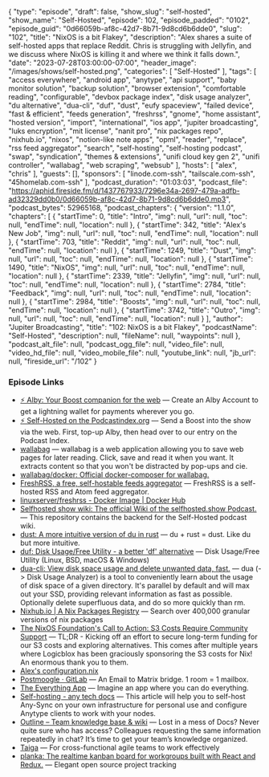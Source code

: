 {
  "type": "episode",
  "draft": false,
  "show_slug": "self-hosted",
  "show_name": "Self-Hosted",
  "episode": 102,
  "episode_padded": "0102",
  "episode_guid": "0d66059b-af8c-42d7-8b71-9d8cd6b6dde0",
  "slug": "102",
  "title": "NixOS is a bit Flakey",
  "description": "Alex shares a suite of self-hosted apps that replace Reddit. Chris is struggling with Jellyfin, and we discuss where NixOS is killing it and where we think it falls down.",
  "date": "2023-07-28T03:00:00-07:00",
  "header_image": "/images/shows/self-hosted.png",
  "categories": [
    "Self-Hosted"
  ],
  "tags": [
    "access everywhere",
    "android app",
    "anytype",
    "api support",
    "baby monitor solution",
    "backup solution",
    "browser extension",
    "comfortable reading",
    "configurable",
    "devbox package index",
    "disk usage analyzer",
    "du alternative",
    "dua-cli",
    "duf",
    "dust",
    "eufy spaceview",
    "failed device",
    "fast & efficient",
    "feeds generation",
    "freshrss",
    "gnome",
    "home assistant",
    "hosted version",
    "import",
    "international",
    "ios app",
    "jupiter broadcasting",
    "luks encryption",
    "mit license",
    "nanit pro",
    "nix packages repo",
    "nixhub.io",
    "nixos",
    "notion-like note apps",
    "opml",
    "reader",
    "replace",
    "rss feed aggregator",
    "search",
    "self-hosting",
    "self-hosting podcast",
    "swap",
    "syndication",
    "themes & extensions",
    "unifi cloud key gen 2",
    "unifi controller",
    "wallabag",
    "web scraping",
    "websub"
  ],
  "hosts": [
    "alex",
    "chris"
  ],
  "guests": [],
  "sponsors": [
    "linode.com-ssh",
    "tailscale.com-ssh",
    "45homelab.com-ssh"
  ],
  "podcast_duration": "01:03:03",
  "podcast_file": "https://aphid.fireside.fm/d/1437767933/7296e34a-2697-479a-adfb-ad32329dd0b0/0d66059b-af8c-42d7-8b71-9d8cd6b6dde0.mp3",
  "podcast_bytes": 52965168,
  "podcast_chapters": {
    "version": "1.1.0",
    "chapters": [
      {
        "startTime": 0,
        "title": "Intro",
        "img": null,
        "url": null,
        "toc": null,
        "endTime": null,
        "location": null
      },
      {
        "startTime": 342,
        "title": "Alex's New Job",
        "img": null,
        "url": null,
        "toc": null,
        "endTime": null,
        "location": null
      },
      {
        "startTime": 703,
        "title": "Reddit",
        "img": null,
        "url": null,
        "toc": null,
        "endTime": null,
        "location": null
      },
      {
        "startTime": 1249,
        "title": "Dust",
        "img": null,
        "url": null,
        "toc": null,
        "endTime": null,
        "location": null
      },
      {
        "startTime": 1490,
        "title": "NixOS",
        "img": null,
        "url": null,
        "toc": null,
        "endTime": null,
        "location": null
      },
      {
        "startTime": 2339,
        "title": "Jellyfin",
        "img": null,
        "url": null,
        "toc": null,
        "endTime": null,
        "location": null
      },
      {
        "startTime": 2784,
        "title": "Feedback",
        "img": null,
        "url": null,
        "toc": null,
        "endTime": null,
        "location": null
      },
      {
        "startTime": 2984,
        "title": "Boosts",
        "img": null,
        "url": null,
        "toc": null,
        "endTime": null,
        "location": null
      },
      {
        "startTime": 3742,
        "title": "Outro",
        "img": null,
        "url": null,
        "toc": null,
        "endTime": null,
        "location": null
      }
    ],
    "author": "Jupiter Broadcasting",
    "title": "102: NixOS is a bit Flakey",
    "podcastName": "Self-Hosted",
    "description": null,
    "fileName": null,
    "waypoints": null
  },
  "podcast_alt_file": null,
  "podcast_ogg_file": null,
  "video_file": null,
  "video_hd_file": null,
  "video_mobile_file": null,
  "youtube_link": null,
  "jb_url": null,
  "fireside_url": "/102"
}


### Episode Links

  * [⚡ Alby: Your Boost companion for the web](https://getalby.com/ "⚡ Alby: Your Boost companion for the web") — Create an Alby Account to get a lightning wallet for payments wherever you go. 
  * [⚡ Self-Hosted on the Podcastindex.org](https://podcastindex.org/podcast/830124 "⚡ Self-Hosted on the Podcastindex.org") — Send a Boost into the show via the web. First, top-up Alby, then head over to our entry on the Podcast Index.
  * [wallabag](https://github.com/wallabag/wallabag "wallabag") — wallabag is a web application allowing you to save web pages for later reading. Click, save and read it when you want. It extracts content so that you won't be distracted by pop-ups and cie.
  * [wallabag/docker: Official docker-composer for wallabag.](https://github.com/wallabag/docker "wallabag/docker: Official docker-composer for wallabag.")
  * [FreshRSS, a free, self-hostable feeds aggregator](https://freshrss.org/index.html "FreshRSS, a free, self-hostable feeds aggregator") — FreshRSS is a self-hosted RSS and Atom feed aggregator.
  * [linuxserver/freshrss - Docker Image | Docker Hub](https://hub.docker.com/r/linuxserver/freshrss "linuxserver/freshrss - Docker Image | Docker Hub")
  * [Selfhosted show wiki: The official Wiki of the selfhosted.show Podcast.](https://github.com/selfhostedshow/wiki "Selfhosted show wiki: The official Wiki of the selfhosted.show Podcast.") — This repository contains the backend for the Self-Hosted podcast wiki.
  * [dust: A more intuitive version of du in rust](https://github.com/bootandy/dust "dust: A more intuitive version of du in rust") — du + rust = dust. Like du but more intuitive.
  * [duf: Disk Usage/Free Utility - a better 'df' alternative](https://github.com/muesli/duf "duf: Disk Usage/Free Utility - a better 'df' alternative") — Disk Usage/Free Utility (Linux, BSD, macOS & Windows)
  * [dua-cli: View disk space usage and delete unwanted data, fast.](https://github.com/Byron/dua-cli "dua-cli: View disk space usage and delete unwanted data, fast.") — dua (-> Disk Usage Analyzer) is a tool to conveniently learn about the usage of disk space of a given directory. It's parallel by default and will max out your SSD, providing relevant information as fast as possible. Optionally delete superfluous data, and do so more quickly than rm.
  * [Nixhub.io | A Nix Packages Registry](https://www.nixhub.io/ "Nixhub.io | A Nix Packages Registry") — Search over 400,000 granular versions of nix packages
  * [The NixOS Foundation's Call to Action: S3 Costs Require Community Support](https://discourse.nixos.org/t/the-nixos-foundations-call-to-action-s3-costs-require-community-support/28672 "The NixOS Foundation's Call to Action: S3 Costs Require Community Support") — TL;DR - Kicking off an effort to secure long-term funding for our S3 costs and exploring alternatives. This comes after multiple years where Logicblox has been graciously sponsoring the S3 costs for Nix! An enormous thank you to them.
  * [Alex's configuration.nix](https://github.com/ironicbadger/infra/blob/master/dev/nix/nixos/configuration.nix "Alex's configuration.nix")
  * [Postmoogle · GitLab](https://gitlab.com/etke.cc/postmoogle "Postmoogle · GitLab") — An Email to Matrix bridge. 1 room = 1 mailbox.
  * [The Everything App](https://anytype.io/ "The Everything App") — Imagine an app where you can do everything.
  * [Self-hosting - any tech docs](https://tech.anytype.io/how-to/self-hosting "Self-hosting - any tech docs") — This article will help you to self-host Any-Sync on your own infrastructure for personal use and configure Anytype clients to work with your nodes.
  * [Outline – Team knowledge base & wiki](https://www.getoutline.com/ "Outline – Team knowledge base & wiki") — Lost in a mess of Docs? Never quite sure who has access? Colleagues requesting the same information repeatedly in chat? It’s time to get your team’s knowledge organized.
  * [Taiga](https://taiga.io/ "Taiga") — For cross-functional agile teams to work effectively
  * [planka: The realtime kanban board for workgroups built with React and Redux.](https://github.com/plankanban/planka "planka: The realtime kanban board for workgroups built with React and Redux.") — Elegant open source project tracking


